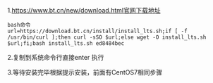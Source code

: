 1.https://www.bt.cn/new/download.html官网下载地址

    bash命令
    url=https://download.bt.cn/install/install_lts.sh;if [ -f /usr/bin/curl ];then curl -sSO $url;else wget -O install_lts.sh $url;fi;bash install_lts.sh ed8484bec
2.复制到系统命令行直接enter 执行

3.等待安装完毕根据提示安装，前面有CentOS7相同步骤
